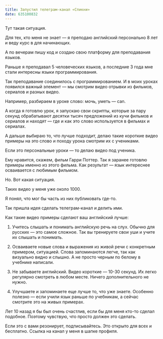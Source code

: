 ```yaml
---
title: Запустил телеграм-канал «Спикни»
date: 635100832
---
```


Тут такая ситуация.

Для тех, кто меня не знает — я преподаю английский персонально 8 лет и веду курс в для начинающих.

А по вечерам пишу код и создаю свою платформу для преподавания языков.

Раньше я преподавал 5 человеческих языков, а последние 3 года мне стали интересны языки программирования.

Так преподавание соединилось с программированием. И в моих уроках появился важный элемент — мы смотрим видео отрывки из фильмов, сериалов и разных видео.

Например, разбираем в уроке слово: мочь, уметь — can.

А когда я готовлю урок, я запускаю свои скрипты, которые за пару секунд обрабатывают десятки тысяч предложений из кучи фильмов и сериалов и находят — где и как это слово используется в фильмах и сериалах.

А дальше выбираю то, что лучше подходит, делаю такие короткие видео примеры на это слово и походу урока смотрим их с учениками.

Если это персональные уроки — то делаю видео под ученика.

Ему нравится, скажем, фильм Гарри Поттер. Так я заранее готовлю примеры именно из этого фильма. Как результат — язык интереснее осваивается с любимым фильмом.

Но. Вот какая ситуация.

Таких видео у меня уже около 1000.

Я понял, что мог бы часть из них публиковать где-то.

Так пришла идея сделать телеграм-канал и делить ими.

Как такие видео примеры сделают ваш английский лучше:

1. Учитесь слышать и понимать английскую речь на слух. Обычно для русских — это самое сложное. Так вы тренируете свои уши и учите их слышать и понимать.

2. Осваиваете новые слова и выражения из живой речи с конкретным примером, ситуацией. Слова запоминаются легче, так как визуально видно и слышно. А не просто черным по белому в учебнике написали.

3. Не забываете английский. Видео короткие — 10-30 секунд. Их легко регулярно смотреть в любом месте. Ничего дополнительного не нужно.

4. Улучшаете и запоминаете еще лучше то, что уже знаете. Особенно полезно — если учили язык раньше по учебникам, а сейчас смотрите это на живых примерах.

Лет 10 назад я бы был очень счастлив, если бы для меня кто-то сделал подобное. Поэтому чувствую, что просто должен это сделать.

Если это с вами резонирует, подписывайтесь. Это открыто для всех и бесплатно. Ссылка на канал у меня в шапке профиля.